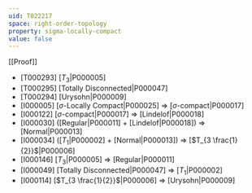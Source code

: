```yaml
---
uid: T022217
space: right-order-topology
property: sigma-locally-compact
value: false
---
```

[[Proof]]

* [T000293] [$T_3$|P000005]
* [T000295] [Totally Disconnected|P000047]
* [T000294] [Urysohn|P000009]
* [I000005] [$\sigma$-Locally Compact|P000025] => [$\sigma$-compact|P000017]
* [I000122] [$\sigma$-compact|P000017] => [Lindelof|P000018]
* [I000030] ([Regular|P000011] + [Lindelof|P000018]) => [Normal|P000013]
* [I000034] ([$T_1$|P000002] + [Normal|P000013]) => [$T_{3 \frac{1}{2}}$|P000006]
* [I000146] [$T_3$|P000005] => [Regular|P000011]
* [I000049] [Totally Disconnected|P000047] => [$T_1$|P000002]
* [I000114] [$T_{3 \frac{1}{2}}$|P000006] => [Urysohn|P000009]

